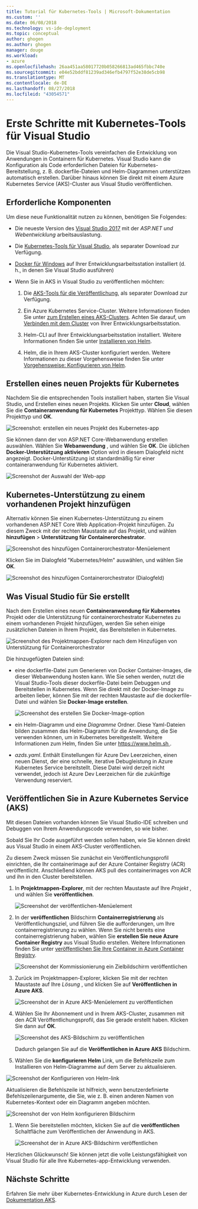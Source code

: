 ```yaml
---
title: Tutorial für Kubernetes-Tools | Microsoft-Dokumentation
ms.custom: ''
ms.date: 06/08/2018
ms.technology: vs-ide-deployment
ms.topic: conceptual
author: ghogen
ms.author: ghogen
manager: douge
ms.workload:
- azure
ms.openlocfilehash: 26aa451aa58017720b058266813ad465fbbc740e
ms.sourcegitcommit: e04e52bddf81239ad346efb4797f52e38de5cb98
ms.translationtype: MT
ms.contentlocale: de-DE
ms.lasthandoff: 08/27/2018
ms.locfileid: "43054571"
---
```

# <a name="get-started-with-visual-studio-kubernetes-tools"></a>Erste Schritte mit Kubernetes-Tools für Visual Studio

Die Visual Studio-Kubernetes-Tools vereinfachen die Entwicklung von Anwendungen in Containern für Kubernetes. Visual Studio kann die Konfiguration als Code erforderlichen Dateien für Kubernetes-Bereitstellung, z. B. dockerfile-Dateien und Helm-Diagrammen unterstützen automatisch erstellen. Darüber hinaus können Sie direkt mit einem Azure Kubernetes Service (AKS)-Cluster aus Visual Studio veröffentlichen.

## <a name="prerequisites"></a>Erforderliche Komponenten

Um diese neue Funktionalität nutzen zu können, benötigen Sie Folgendes:

- Die neueste Version des [Visual Studio 2017](https://visualstudio.microsoft.com/download) mit der *ASP.NET und Webentwicklung* arbeitsauslastung.

- Die [Kubernetes-Tools für Visual Studio](https://aka.ms/get-vsk8stools), als separater Download zur Verfügung.

- [Docker für Windows](https://store.docker.com/editions/community/docker-ce-desktop-windows) auf Ihrer Entwicklungsarbeitsstation installiert (d. h., in denen Sie Visual Studio ausführen)

- Wenn Sie in AKS in Visual Studio zu veröffentlichen möchten:

    1.  Die [AKS-Tools für die Veröffentlichung](https://aka.ms/get-vsk8spublish), als separater Download zur Verfügung.

    1.  Ein Azure Kubernetes Service-Cluster. Weitere Informationen finden Sie unter [zum Erstellen eines AKS-Clusters](/azure/aks/kubernetes-walkthrough-portal#create-aks-cluster). Achten Sie darauf, um [Verbinden mit dem Cluster](/azure/aks/kubernetes-walkthrough#connect-to-the-cluster) von Ihrer Entwicklungsarbeitsstation.

    1.  Helm-CLI auf Ihrer Entwicklungsarbeitsstation installiert. Weitere Informationen finden Sie unter [Installieren von Helm](https://github.com/kubernetes/helm/blob/master/docs/install.md).

    1.  Helm, die in Ihrem AKS-Cluster konfiguriert werden. Weitere Informationen zu dieser Vorgehensweise finden Sie unter [Vorgehensweise: Konfigurieren von Helm](/azure/aks/kubernetes-helm#configure-helm).

## <a name="create-a-new-kubernetes-project"></a>Erstellen eines neuen Projekts für Kubernetes

Nachdem Sie die entsprechenden Tools installiert haben, starten Sie Visual Studio, und Erstellen eines neuen Projekts. Klicken Sie unter **Cloud**, wählen Sie die **Containeranwendung für Kubernetes** Projekttyp. Wählen Sie diesen Projekttyp und **OK**.

![Screenshot: erstellen ein neues Projekt des Kubernetes-app](media/k8s-tools-new-k8s-app.png)

Sie können dann der von ASP.NET Core-Webanwendung erstellen auswählen. Wählen Sie **Webanwendung** , und wählen Sie **OK**. Die üblichen **Docker-Unterstützung aktivieren** Option wird in diesem Dialogfeld nicht angezeigt.  Docker-Unterstützung ist standardmäßig für einer containeranwendung für Kubernetes aktiviert.

![Screenshot der Auswahl der Web-app](media/k8s-tools-web-app-selection-screen.png)

## <a name="add-kubernetes-support-to-an-existing-project"></a>Kubernetes-Unterstützung zu einem vorhandenen Projekt hinzufügen

Alternativ können Sie einen Kubernetes-Unterstützung zu einem vorhandenen ASP.NET Core Web Application-Projekt hinzufügen. Zu diesem Zweck mit der rechten Maustaste auf das Projekt, und wählen **hinzufügen** > **Unterstützung für Containerorchestrator**.

![Screenshot des hinzufügen Containerorchestrator-Menüelement](media/k8s-tools-add-container-orchestrator.png)

Klicken Sie im Dialogfeld "Kubernetes/Helm" auswählen, und wählen Sie **OK**.

![Screenshot des hinzufügen Containerorchestrator (Dialogfeld)](media/k8s-tools-add-container-orchestrator-dialog-box.PNG)

## <a name="what-visual-studio-creates-for-you"></a>Was Visual Studio für Sie erstellt

Nach dem Erstellen eines neuen **Containeranwendung für Kubernetes** Projekt oder die Unterstützung für containerorchestrator Kubernetes zu einem vorhandenen Projekt hinzufügen, werden Sie sehen einige zusätzlichen Dateien in Ihrem Projekt, das Bereitstellen in Kubernetes.

![Screenshot des Projektmappen-Explorer nach dem Hinzufügen von Unterstützung für Containerorchestrator](media/k8s-tools-solution-explorer.png)

Die hinzugefügten Dateien sind:

- eine dockerfile-Datei zum Generieren von Docker Container-Images, die dieser Webanwendung hosten kann. Wie Sie sehen werden, nutzt die Visual Studio-Tools dieser dockerfile-Datei beim Debuggen und Bereitstellen in Kubernetes. Wenn Sie direkt mit der Docker-Image zu arbeiten lieber, können Sie mit der rechten Maustaste auf die dockerfile-Datei und wählen Sie **Docker-Image erstellen**.

   ![Screenshot des erstellen Sie Docker-Image-option](media/k8s-tools-build-docker-image.png)

- ein Helm-Diagramm und eine *Diagramme* Ordner. Diese Yaml-Dateien bilden zusammen das Helm-Diagramm für die Anwendung, die Sie verwenden können, um in Kubernetes bereitgestellt. Weitere Informationen zum Helm, finden Sie unter [ https://www.helm.sh ](https://www.helm.sh).

- *azds.yaml*. Enthält Einstellungen für Azure Dev Leerzeichen, einen neuen Dienst, der eine schnelle, iterative Debugleistung in Azure Kubernetes Service bereitstellt. Diese Datei wird derzeit nicht verwendet, jedoch ist Azure Dev Leerzeichen für die zukünftige Verwendung reserviert.

## <a name="publish-to-azure-kubernetes-service-aks"></a>Veröffentlichen Sie in Azure Kubernetes Service (AKS)

Mit diesen Dateien vorhanden können Sie Visual Studio-IDE schreiben und Debuggen von Ihrem Anwendungscode verwenden, so wie bisher.

Sobald Sie Ihr Code ausgeführt werden sollen haben, wie Sie können direkt aus Visual Studio in einem AKS-Cluster veröffentlichen.

Zu diesem Zweck müssen Sie zunächst ein Veröffentlichungsprofil einrichten, die Ihr containerimage auf der Azure Container Registry (ACR) veröffentlicht. Anschließend können AKS pull des containerimages von ACR und ihn in den Cluster bereitstellen.

1. In **Projektmappen-Explorer**, mit der rechten Maustaste auf Ihre *Projekt* , und wählen Sie **veröffentlichen**.

   ![Screenshot der veröffentlichen-Menüelement](media/k8s-tools-publish-project.png)

1. In der **veröffentlichen** Bildschirm **Containerregistrierung** als Veröffentlichungsziel, und führen Sie die aufforderungen, um Ihre containerregistrierung zu wählen. Wenn Sie nicht bereits eine containerregistrierung haben, wählen Sie **erstellen Sie neue Azure Container Registry** aus Visual Studio erstellen. Weitere Informationen finden Sie unter [veröffentlichen Sie Ihre Container in Azure Container Registry](#publish-your-container-to-azure-container-registry).

   ![Screenshot der Kommissionierung ein Zielbildschirm veröffentlichen](media/k8s-tools-publish-to-acr.png)

1. Zurück im Projektmappen-Explorer, klicken Sie mit der rechten Maustaste auf Ihre *Lösung* , und klicken Sie auf **Veröffentlichen in Azure AKS**.

   ![Screenshot der in Azure AKS-Menüelement zu veröffentlichen](media/k8s-tools-publish-solution.png)

1. Wählen Sie Ihr Abonnement und in Ihrem AKS-Cluster, zusammen mit den ACR Veröffentlichungsprofil, das Sie gerade erstellt haben. Klicken Sie dann auf **OK**.

   ![Screenshot des AKS-Bildschirm zu veröffentlichen](media/k8s-tools-publish-to-aks.png)

   Dadurch gelangen Sie auf die **Veröffentlichen in Azure AKS** Bildschirm.

1.  Wählen Sie die **konfigurieren Helm** Link, um die Befehlszeile zum Installieren von Helm-Diagramme auf dem Server zu aktualisieren.

   ![Screenshot der Konfigurieren von Helm-link](media/k8s-tools-configure-helm.png)

   Aktualisieren die Befehlszeile ist hilfreich, wenn benutzerdefinierte Befehlszeilenargumente, die Sie, wie z. B. einen anderen Namen von Kubernetes-Kontext oder ein Diagramm angeben möchten.

   ![Screenshot der von Helm konfigurieren Bildschirm](media/k8s-tools-helm-configure-screen.png)

1. Wenn Sie bereitstellen möchten, klicken Sie auf die **veröffentlichen** Schaltfläche zum Veröffentlichen der Anwendung in AKS.

   ![Screenshot der in Azure AKS-Bildschirm veröffentlichen](media/k8s-tools-publish-screen.png)

Herzlichen Glückwunsch! Sie können jetzt die volle Leistungsfähigkeit von Visual Studio für alle Ihre Kubernetes-app-Entwicklung verwenden.

## <a name="next-steps"></a>Nächste Schritte

Erfahren Sie mehr über Kubernetes-Entwicklung in Azure durch Lesen der [Dokumentation AKS](/azure/aks).
